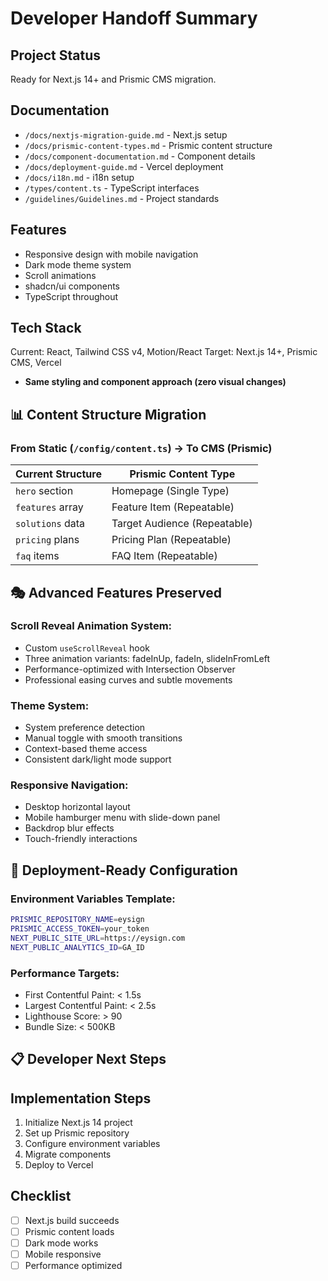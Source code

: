 # Developer Handoff Summary

## Project Status

Ready for Next.js 14+ and Prismic CMS migration.

## Documentation

- `/docs/nextjs-migration-guide.md` - Next.js setup
- `/docs/prismic-content-types.md` - Prismic content structure
- `/docs/component-documentation.md` - Component details
- `/docs/deployment-guide.md` - Vercel deployment
- `/docs/i18n.md` - i18n setup
- `/types/content.ts` - TypeScript interfaces
- `/guidelines/Guidelines.md` - Project standards

## Features

- Responsive design with mobile navigation
- Dark mode theme system
- Scroll animations
- shadcn/ui components
- TypeScript throughout

## Tech Stack

Current: React, Tailwind CSS v4, Motion/React
Target: Next.js 14+, Prismic CMS, Vercel
- **Same styling and component approach (zero visual changes)**

## 📊 Content Structure Migration

### **From Static (`/config/content.ts`) → To CMS (Prismic)**

| Current Structure | Prismic Content Type |
|------------------|---------------------|
| `hero` section | Homepage (Single Type) |
| `features` array | Feature Item (Repeatable) |
| `solutions` data | Target Audience (Repeatable) |
| `pricing` plans | Pricing Plan (Repeatable) |
| `faq` items | FAQ Item (Repeatable) |

## 🎭 Advanced Features Preserved

### **Scroll Reveal Animation System:**
- Custom `useScrollReveal` hook
- Three animation variants: fadeInUp, fadeIn, slideInFromLeft
- Performance-optimized with Intersection Observer
- Professional easing curves and subtle movements

### **Theme System:**
- System preference detection
- Manual toggle with smooth transitions
- Context-based theme access
- Consistent dark/light mode support

### **Responsive Navigation:**
- Desktop horizontal layout
- Mobile hamburger menu with slide-down panel
- Backdrop blur effects
- Touch-friendly interactions

## 🚀 Deployment-Ready Configuration

### **Environment Variables Template:**
```bash
PRISMIC_REPOSITORY_NAME=eysign
PRISMIC_ACCESS_TOKEN=your_token
NEXT_PUBLIC_SITE_URL=https://eysign.com
NEXT_PUBLIC_ANALYTICS_ID=GA_ID
```

### **Performance Targets:**
- First Contentful Paint: < 1.5s
- Largest Contentful Paint: < 2.5s
- Lighthouse Score: > 90
- Bundle Size: < 500KB

## 📋 Developer Next Steps

## Implementation Steps

1. Initialize Next.js 14 project
2. Set up Prismic repository
3. Configure environment variables
4. Migrate components
5. Deploy to Vercel

## Checklist

- [ ] Next.js build succeeds
- [ ] Prismic content loads
- [ ] Dark mode works
- [ ] Mobile responsive
- [ ] Performance optimized